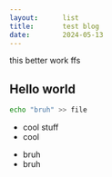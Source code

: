 ```yaml
---
layout:      list
title:       test blog
date:        2024-05-13
---
```


this better work ffs

## Hello world

```bash
echo "bruh" >> file
```

- cool stuff
- cool

* bruh
* bruh